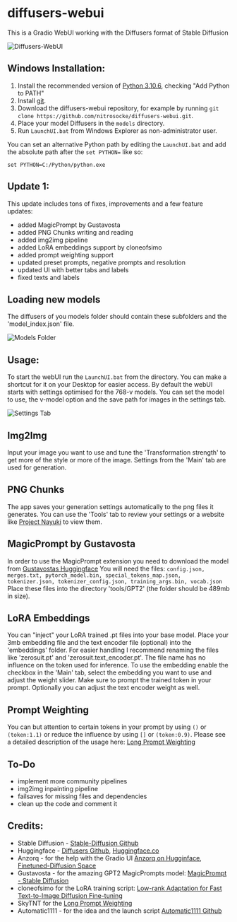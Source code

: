 # diffusers-webui
This is a Gradio WebUI working with the Diffusers format of Stable Diffusion

![Diffusers-WebUI](https://github.com/nitrosocke/diffusers-webui/raw/main/data/images/webui-interface-preview.png)

## Windows Installation:
1. Install the recommended version of [Python 3.10.6](https://www.python.org/downloads/windows/), checking "Add Python to PATH"
2. Install [git](https://git-scm.com/download/win).
3. Download the diffusers-webui repository, for example by running `git clone https://github.com/nitrosocke/diffusers-webui.git`.
4. Place your model Diffusers in the `models` directory.
5. Run `LaunchUI.bat` from Windows Explorer as non-administrator user.

You can set an alternative Python path by editing the `LaunchUI.bat` and add the absolute path after the `set PYTHON=` like so:

`set PYTHON=C:/Python/python.exe`

## Update 1:
This update includes tons of fixes, improvements and a few feature updates:
- added MagicPrompt by Gustavosta
- added PNG Chunks writing and reading
- added img2img pipeline
- added LoRA embeddings support by cloneofsimo
- added prompt weighting support
- updated preset prompts, negative prompts and resolution
- updated UI with better tabs and labels
- fixed texts and labels

## Loading new models
The diffusers of you models folder should contain these subfolders and the 'model_index.json' file.

![Models Folder](https://github.com/nitrosocke/diffusers-webui/raw/main/data/images/models-diffuser-folder.png)

## Usage:
To start the webUI run the `LaunchUI.bat` from the directory. You can make a shortcut for it on your Desktop for easier access.
By default the webUI starts with settings optimised for the 768-v models.
You can set the model to use, the v-model option and the save path for images in the settings tab.

![Settings Tab](https://github.com/nitrosocke/diffusers-webui/raw/main/data/images/webui-settings-tab.png)

## Img2Img
Input your image you want to use and tune the 'Transformation strength' to get more of the style or more of the image. Settings from the 'Main' tab are used for generation.

## PNG Chunks
The app saves your generation settings automatically to the png files it generates. You can use the 'Tools' tab to review your settings or a website like [Project Nayuki](https://www.nayuki.io/page/png-file-chunk-inspector) to view them.

## MagicPrompt by Gustavosta
In order to use the MagicPrompt extension you need to download the model from [Gustavostas Huggingface](https://huggingface.co/Gustavosta/MagicPrompt-Stable-Diffusion/tree/main)
You will need the files: `config.json, merges.txt, pytorch_model.bin, special_tokens_map.json, tokenizer.json, tokenizer_config.json, training_args.bin, vocab.json`
Place these files into the directory 'tools/GPT2' (the folder should be 489mb in size).

## LoRA Embeddings
You can "inject" your LoRA trained .pt files into your base model. Place your 3mb embedding file and the text encoder file (optional) into the 'embeddings' folder. For easier handling I recommend renaming the files like 'zerosuit.pt' and 'zerosuit.text_encoder.pt'. The file name has no influence on the token used for inference.
To use the embedding enable the checkbox in the 'Main' tab, select the embedding you want to use and adjust the weight slider. Make sure to prompt the trained token in your prompt. Optionally you can adjust the text encoder weight as well.

## Prompt Weighting
You can but attention to certain tokens in your prompt by using `()` or `(token:1.1)` or reduce the influence by using `[]` or `(token:0.9)`. Please see a detailed description of the usage here: [Long Prompt Weighting](https://github.com/huggingface/diffusers/tree/main/examples/community#long-prompt-weighting-stable-diffusion)

## To-Do
- implement more community pipelines
- img2img inpainting pipeline
- failsaves for missing files and dependencies
- clean up the code and comment it

## Credits:
- Stable Diffusion - [Stable-Diffusion Github](https://github.com/CompVis/stable-diffusion)
- Huggingface - [Diffusers Github](https://github.com/huggingface/diffusers), [Huggingface.co](https://huggingface.co/)
- Anzorq - for the help with the Gradio UI [Anzorq on Hugginface](https://huggingface.co/anzorq), [Finetuned-Diffusion Space](https://huggingface.co/spaces/anzorq/finetuned_diffusion)
- Gustavosta - for the amazing GPT2 MagicPrompts model: [MagicPrompt - Stable Diffusion](https://huggingface.co/Gustavosta/MagicPrompt-Stable-Diffusion)
- cloneofsimo for the LoRA training script: [Low-rank Adaptation for Fast Text-to-Image Diffusion Fine-tuning](https://github.com/cloneofsimo/lora)
- SkyTNT for the [Long Prompt Weighting](https://github.com/huggingface/diffusers/blob/main/examples/community/lpw_stable_diffusion.py)
- Automatic1111 - for the idea and the launch script [Automatic1111 Github](https://github.com/AUTOMATIC1111)
